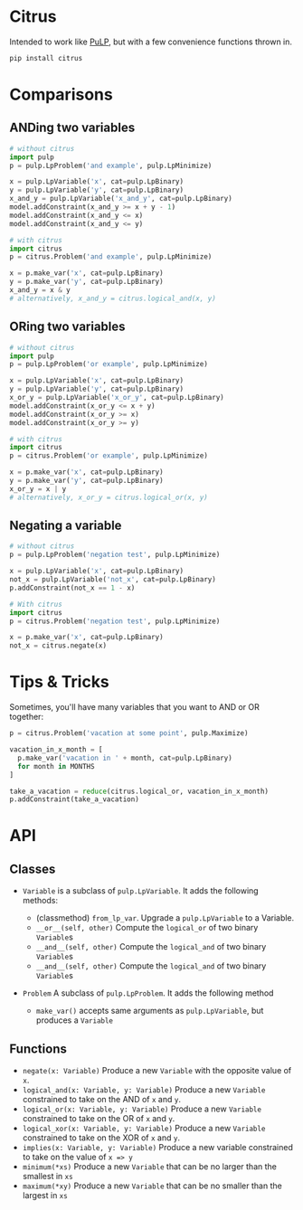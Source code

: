 # Citrus

Intended to work like [PuLP](https://github.com/coin-or/pulp), but with a few convenience functions thrown in.

```bash
pip install citrus
```

# Comparisons

## ANDing two variables

```python
# without citrus
import pulp
p = pulp.LpProblem('and example', pulp.LpMinimize)

x = pulp.LpVariable('x', cat=pulp.LpBinary)
y = pulp.LpVariable('y', cat=pulp.LpBinary)
x_and_y = pulp.LpVariable('x_and_y', cat=pulp.LpBinary)
model.addConstraint(x_and_y >= x + y - 1)
model.addConstraint(x_and_y <= x)
model.addConstraint(x_and_y <= y)
```

```python
# with citrus
import citrus
p = citrus.Problem('and example', pulp.LpMinimize)

x = p.make_var('x', cat=pulp.LpBinary)
y = p.make_var('y', cat=pulp.LpBinary)
x_and_y = x & y
# alternatively, x_and_y = citrus.logical_and(x, y)
```

## ORing two variables

```python
# without citrus
import pulp
p = pulp.LpProblem('or example', pulp.LpMinimize)

x = pulp.LpVariable('x', cat=pulp.LpBinary)
y = pulp.LpVariable('y', cat=pulp.LpBinary)
x_or_y = pulp.LpVariable('x_or_y', cat=pulp.LpBinary)
model.addConstraint(x_or_y <= x + y)
model.addConstraint(x_or_y >= x)
model.addConstraint(x_or_y >= y)
```

```python
# with citrus
import citrus
p = citrus.Problem('or example', pulp.LpMinimize)

x = p.make_var('x', cat=pulp.LpBinary)
y = p.make_var('y', cat=pulp.LpBinary)
x_or_y = x | y
# alternatively, x_or_y = citrus.logical_or(x, y)
```

## Negating a variable

```python
# without citrus
p = pulp.LpProblem('negation test', pulp.LpMinimize)

x = pulp.LpVariable('x', cat=pulp.LpBinary)
not_x = pulp.LpVariable('not_x', cat=pulp.LpBinary)
p.addConstraint(not_x == 1 - x)
```

```python
# With citrus
import citrus
p = citrus.Problem('negation test', pulp.LpMinimize)

x = p.make_var('x', cat=pulp.LpBinary)
not_x = citrus.negate(x)
```

# Tips & Tricks

Sometimes, you'll have many variables that you want to AND or OR together:

```python
p = citrus.Problem('vacation at some point', pulp.Maximize)

vacation_in_x_month = [
  p.make_var('vacation in ' + month, cat=pulp.LpBinary)
  for month in MONTHS
]

take_a_vacation = reduce(citrus.logical_or, vacation_in_x_month)
p.addConstraint(take_a_vacation)
```

# API

## Classes

- `Variable` is a subclass of `pulp.LpVariable`. It adds the following methods:
  - (classmethod) `from_lp_var`. Upgrade a `pulp.LpVariable` to a Variable.
  - `__or__(self, other)` Compute the `logical_or` of two binary `Variable`s
  - `__and__(self, other)` Compute the `logical_and` of two binary `Variable`s
  - `__and__(self, other)` Compute the `logical_and` of two binary `Variable`s

- `Problem` A subclass of `pulp.LpProblem`. It adds the following method
  - `make_var()` accepts same arguments as `pulp.LpVariable`, but produces a `Variable`

## Functions

- `negate(x: Variable)` Produce a new `Variable` with the opposite value of `x`.
- `logical_and(x: Variable, y: Variable)` Produce a new `Variable` constrained to take on the AND of `x` and `y`.
- `logical_or(x: Variable, y: Variable)` Produce a new `Variable` constrained to take on the OR of `x` and `y`.
- `logical_xor(x: Variable, y: Variable)` Produce a new `Variable` constrained to take on the XOR of `x` and `y`.
- `implies(x: Variable, y: Variable)` Produce a new variable constrained to take on the value of `x => y`
- `minimum(*xs)` Produce a new `Variable` that can be no larger than the smallest in `xs`
- `maximum(*xy)` Produce a new `Variable` that can be no smaller than the largest in `xs`
